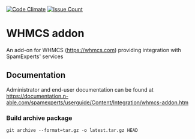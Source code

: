[![Code Climate](https://codeclimate.com/github/SpamExperts/whmcs-addon/badges/gpa.svg)](https://codeclimate.com/github/SpamExperts/whmcs-addon) [![Issue Count](https://codeclimate.com/github/SpamExperts/whmcs-addon/badges/issue_count.svg)](https://codeclimate.com/github/SpamExperts/whmcs-addon)

# WHMCS addon
An add-on for WHMCS (https://whmcs.com) providing integration with SpamExperts' services

## Documentation
Administrator and end-user documentation can be found at https://documentation.n-able.com/spamexperts/userguide/Content/Integration/whmcs-addon.htm

### Build archive package
```
git archive --format=tar.gz -o latest.tar.gz HEAD
```